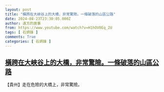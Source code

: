 ```yaml
---
layout: post
title: "橫跨在大峽谷上的大橋，非常驚險。一條破落的山區公路"
date: 2024-08-23T23:30:05.000Z
author: 遠方的故事
from: https://www.youtube.com/watch?v=H1hOV0Eq_2U
tags: [ 石炳锋 ]
comments: True
categories: [ 石炳锋 ]
---
```

<!--1724455805000-->
[橫跨在大峽谷上的大橋，非常驚險。一條破落的山區公路](https://www.youtube.com/watch?v=H1hOV0Eq_2U)
------

<div>
【貴州】走在危險的大橋上，非常驚險。
</div>
